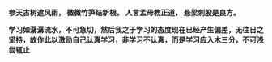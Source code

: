 **参天古树遮风雨，
微微竹笋结新根。
人言孟母教正道，
悬梁刺股是良方。**

**学习如潺潺流水，不可急切，然后我之于学习的态度现在已经产生偏差，无往日之坚持，故作此以激励自己认真学习，非学习不认真，而是学习应入木三分，不可浅尝辄止**
